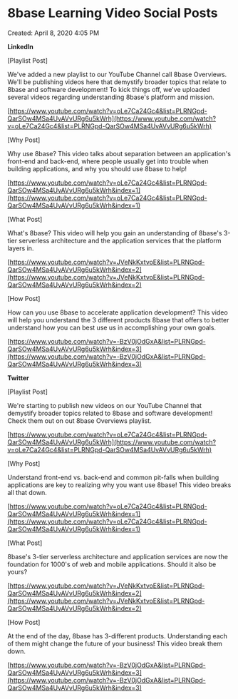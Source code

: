 # 8base Learning Video Social Posts

Created: April 8, 2020 4:05 PM

**LinkedIn**

[Playlist Post]

We've added a new playlist to our YouTube Channel call 8base Overviews. We'll be publishing videos here that demystify broader topics that relate to 8base and software development! To kick things off, we've uploaded several videos regarding understanding 8base's platform and mission.

[https://www.youtube.com/watch?v=oLe7Ca24Gc4&list=PLRNGpd-QarSOw4MSa4UvAVvURg6u5kWrh](https://www.youtube.com/watch?v=oLe7Ca24Gc4&list=PLRNGpd-QarSOw4MSa4UvAVvURg6u5kWrh)

[Why Post]

Why use 8base?  This video talks about separation between an application's front-end and back-end, where people usually get into trouble when building applications, and why you should use 8base to help!

[https://www.youtube.com/watch?v=oLe7Ca24Gc4&list=PLRNGpd-QarSOw4MSa4UvAVvURg6u5kWrh&index=1](https://www.youtube.com/watch?v=oLe7Ca24Gc4&list=PLRNGpd-QarSOw4MSa4UvAVvURg6u5kWrh&index=1)

[What Post]

What's 8base? This video will help you gain an understanding of 8base's 3-tier serverless architecture and the application services that the platform layers in.

[https://www.youtube.com/watch?v=JVeNkKxtvoE&list=PLRNGpd-QarSOw4MSa4UvAVvURg6u5kWrh&index=2](https://www.youtube.com/watch?v=JVeNkKxtvoE&list=PLRNGpd-QarSOw4MSa4UvAVvURg6u5kWrh&index=2)

[How Post]

How can you use 8base to accelerate application development? This video will help you understand the 3 different products 8base that offers to better understand how you can best use us in accomplishing your own goals.

[https://www.youtube.com/watch?v=-BzV0jOdGxA&list=PLRNGpd-QarSOw4MSa4UvAVvURg6u5kWrh&index=3](https://www.youtube.com/watch?v=-BzV0jOdGxA&list=PLRNGpd-QarSOw4MSa4UvAVvURg6u5kWrh&index=3)

**Twitter**

[Playlist Post]

We're starting to publish new videos on our YouTube Channel that demystify broader topics related to 8base and software development! Check them out on out 8base Overviews playlist.

[https://www.youtube.com/watch?v=oLe7Ca24Gc4&list=PLRNGpd-QarSOw4MSa4UvAVvURg6u5kWrh](https://www.youtube.com/watch?v=oLe7Ca24Gc4&list=PLRNGpd-QarSOw4MSa4UvAVvURg6u5kWrh)

[Why Post]

Understand front-end vs. back-end and common pit-falls when building applications are key to realizing why you want use 8base! This video breaks all that down.

[https://www.youtube.com/watch?v=oLe7Ca24Gc4&list=PLRNGpd-QarSOw4MSa4UvAVvURg6u5kWrh&index=1](https://www.youtube.com/watch?v=oLe7Ca24Gc4&list=PLRNGpd-QarSOw4MSa4UvAVvURg6u5kWrh&index=1)

[What Post]

8base's 3-tier serverless architecture and application services are now the foundation for 1000's of web and mobile applications. Should it also be yours?

[https://www.youtube.com/watch?v=JVeNkKxtvoE&list=PLRNGpd-QarSOw4MSa4UvAVvURg6u5kWrh&index=2](https://www.youtube.com/watch?v=JVeNkKxtvoE&list=PLRNGpd-QarSOw4MSa4UvAVvURg6u5kWrh&index=2)

[How Post]

At the end of the day, 8base has 3-different products. Understanding each of them might change the future of your business! This video break them down.

[https://www.youtube.com/watch?v=-BzV0jOdGxA&list=PLRNGpd-QarSOw4MSa4UvAVvURg6u5kWrh&index=3](https://www.youtube.com/watch?v=-BzV0jOdGxA&list=PLRNGpd-QarSOw4MSa4UvAVvURg6u5kWrh&index=3)
